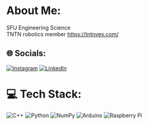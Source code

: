 #  About Me:
  SFU Engineering Science<br>  TNTN robotics member https://tntnvex.com/ <br>


## 🌐 Socials:
[![Instagram](https://img.shields.io/badge/Instagram-%23E4405F.svg?logo=Instagram&logoColor=white)](https://instagram.com/trevor_ruttan) [![LinkedIn](https://img.shields.io/badge/LinkedIn-%230077B5.svg?logo=linkedin&logoColor=white)](https://linkedin.com/in/trevor-ruttan-ab9911322) 

# 💻 Tech Stack:
![C++](https://img.shields.io/badge/c++-%2300599C.svg?style=for-the-badge&logo=c%2B%2B&logoColor=white) ![Python](https://img.shields.io/badge/python-3670A0?style=for-the-badge&logo=python&logoColor=ffdd54) ![NumPy](https://img.shields.io/badge/numpy-%23013243.svg?style=for-the-badge&logo=numpy&logoColor=white) ![Arduino](https://img.shields.io/badge/-Arduino-00979D?style=for-the-badge&logo=Arduino&logoColor=white) ![Raspberry Pi](https://img.shields.io/badge/-RaspberryPi-C51A4A?style=for-the-badge&logo=Raspberry-Pi)
<!-- # 📊 GitHub Stats:
<!-- ![](https://github-readme-stats.vercel.app/api?username=TR-05&theme=radical&hide_border=false&include_all_commits=true&count_private=true)<br/>
<!-- ![](https://github-readme-streak-stats.herokuapp.com/?user=TR-05&theme=radical&hide_border=false)<br/>
<!-- ![](https://github-readme-stats.vercel.app/api/top-langs/?username=TR-05&theme=radical&hide_border=false&include_all_commits=true&count_private=true&layout=compact)

<!-- ---
<!-- [![](https://visitcount.itsvg.in/api?id=TR-05&icon=0&color=0)](https://visitcount.itsvg.in)

<!-- Proudly created with GPRM ( https://gprm.itsvg.in ) -->

